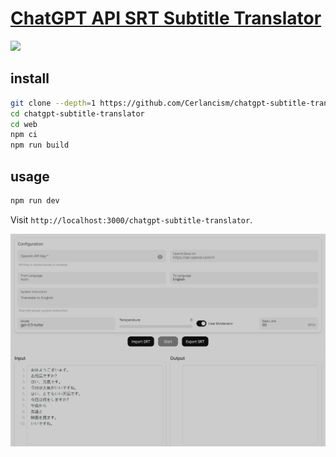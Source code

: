 # [ChatGPT API SRT Subtitle Translator](https://github.com/Cerlancism/chatgpt-subtitle-translator)

![](https://img.shields.io/github/license/Cerlancism/chatgpt-subtitle-translator)

## install

```sh
git clone --depth=1 https://github.com/Cerlancism/chatgpt-subtitle-translator
cd chatgpt-subtitle-translator
cd web
npm ci
npm run build
```

## usage

```sh
npm run dev
```

Visit `http://localhost:3000/chatgpt-subtitle-translator`.

![chatgpt-subtitle-translator](/_image/optWeb/chatgpt-subtitle-translator.png)
